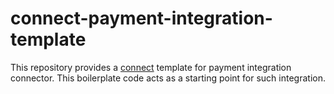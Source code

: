 # connect-payment-integration-template
This repository provides a [connect](https://docs.commercetools.com/connect) template for payment integration connector. This boilerplate code acts as a starting point for such integration.
